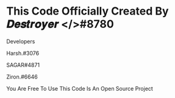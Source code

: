 # This Code Officially Created By 𝑫𝒆𝒔𝒕𝒓𝒐𝒚𝒆𝒓 </>#8780

Developers 

Harsh.#3076

SAGAR#4871

Ziron.#6646

You Are Free To Use This Code Is An Open Source Project 
